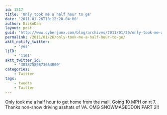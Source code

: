 ```yaml
---
id: 1517
title: 'Only took me a half hour to ge'
date: '2011-01-26T18:12:20-04:00'
author: DizkoDan
layout: post
guid: 'http://www.cyberjunx.com/blog/archives/2011/01/26/only-took-me-a-half-hour-to-ge/'
permalink: /2011/01/26/only-took-me-a-half-hour-to-ge/
aktt_notify_twitter:
    - 'yes'
ljID:
    - '1161'
aktt_twitter_id:
    - '30387589873664000'
categories:
    - Twitter
tags:
    - tweets
    - Twitter
---
```


Only took me a half hour to get home from the mall. Going 10 MPH on rt 7. Thanks non-snow driving asshats of VA. OMG SNOWMAGEDDON PART 2!!